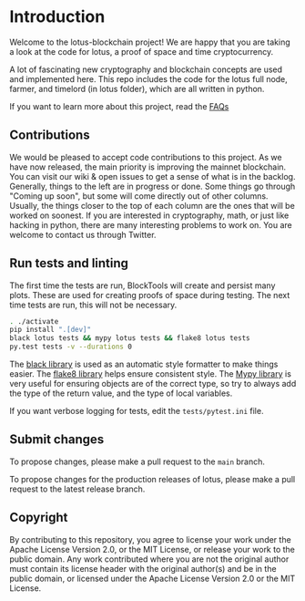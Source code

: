 # Introduction

Welcome to the lotus-blockchain project!
We are happy that you are taking a look at the code for lotus, a proof of space and time cryptocurrency.

A lot of fascinating new cryptography and blockchain concepts are used and implemented here.
This repo includes the code for the lotus full node, farmer, and timelord (in lotus folder), which are all written in python.

If you want to learn more about this project, read the [FAQs](https://lotus.farm/faqs/)
## Contributions


We would be pleased to accept code contributions to this project.
As we have now released, the main priority is improving the mainnet blockchain.
You can visit our wiki & open issues to get a sense of what is in the backlog.
Generally, things to the left are in progress or done. Some things go through "Coming up soon", but some will come directly out of other columns.
Usually, the things closer to the top of each column are the ones that will be worked on soonest.
If you are interested in cryptography, math, or just like hacking in python, there are many interesting problems to work on.
You are welcome to contact us through Twitter.


## Run tests and linting

The first time the tests are run, BlockTools will create and persist many plots. These are used for creating
proofs of space during testing. The next time tests are run, this will not be necessary.

```bash
. ./activate
pip install ".[dev]"
black lotus tests && mypy lotus tests && flake8 lotus tests
py.test tests -v --durations 0
```

The [black library](https://black.readthedocs.io/en/stable/) is used as an automatic style formatter to make things easier.
The [flake8 library](https://readthedocs.org/projects/flake8/) helps ensure consistent style.
The [Mypy library](https://mypy.readthedocs.io/en/stable/) is very useful for ensuring objects are of the correct type, so try to always add the type of the return value, and the type of local variables.

If you want verbose logging for tests, edit the `tests/pytest.ini` file.

## Submit changes

To propose changes, please make a pull request to the `main` branch.

To propose changes for the production releases of lotus, please make a pull request to the latest release branch.

## Copyright

By contributing to this repository, you agree to license your work under the Apache License Version 2.0, or the MIT License, or release your work to the public domain. Any work contributed where you are not the original author must contain its license header with the original author(s) and be in the public domain, or licensed under the Apache License Version 2.0 or the MIT License.
